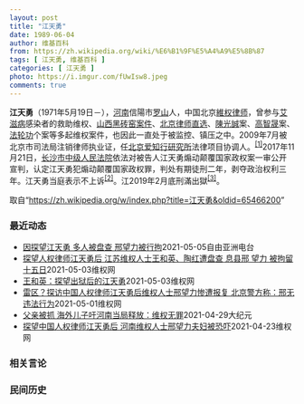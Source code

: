 ```yaml
---
layout: post
title: "江天勇"
date: 1989-06-04
author: 维基百科
from: https://zh.wikipedia.org/wiki/%E6%B1%9F%E5%A4%A9%E5%8B%87
tags: [ 江天勇, 维基百科 ]
categories: [ 江天勇 ]
photo: https://i.imgur.com/fUwIsw8.jpeg
comments: true
---
```

<div class="mw-parser-output">

<p><b>江天勇</b>（1971年5月19日<span class="useeditintro" title="Template:BLP editintro">－</span>），<a href="/wiki/%E6%B2%B3%E5%8D%97" class="mw-redirect" title="河南">河南</a>信陽市<a href="/wiki/%E7%BD%97%E5%B1%B1" class="mw-redirect mw-disambig" title="罗山">罗山</a>人，中国北京<a href="/wiki/%E7%B6%AD%E6%AC%8A%E5%BE%8B%E5%B8%AB" class="mw-redirect" title="維權律師">維权律师</a>，曾参与<a href="/wiki/%E8%89%BE%E6%BB%8B%E7%97%85" title="艾滋病">艾滋病</a>感染者的救助维权、<a href="/w/index.php?title=%E5%B1%B1%E8%A5%BF%E9%BB%91%E7%A0%96%E7%AA%91%E6%A1%88%E4%BB%B6&amp;action=edit&amp;redlink=1" class="new" title="山西黑砖窑案件（页面不存在）">山西黑砖窑案件</a>、<a href="/w/index.php?title=%E5%8C%97%E4%BA%AC%E5%BE%8B%E5%B8%88%E7%9B%B4%E9%80%89&amp;action=edit&amp;redlink=1" class="new" title="北京律师直选（页面不存在）">北京律师直选</a>、<a href="/wiki/%E9%99%B3%E5%85%89%E8%AA%A0" class="mw-redirect" title="陳光誠">陳光誠</a>案、<a href="/wiki/%E9%AB%98%E6%99%BA%E6%99%9F" title="高智晟">高智晟</a>案、<a href="/wiki/%E6%B3%95%E8%BD%AE%E5%8A%9F" title="法轮功">法轮功</a>个案等多起维权案件，也因此一直处于被监控、镇压之中。2009年7月被北京市司法局注销律师执业证，任<a href="/w/index.php?title=%E5%8C%97%E4%BA%AC%E7%88%B1%E7%9F%A5%E8%A1%8C%E7%A0%94%E7%A9%B6%E6%89%80&amp;action=edit&amp;redlink=1" class="new" title="北京爱知行研究所（页面不存在）">北京爱知行研究所</a>法律项目协调人。<sup id="cite_ref-HRLJIANG_1-0" class="reference"><a href="#cite_note-HRLJIANG-1">[1]</a></sup>2017年11月21日，<a href="/w/index.php?title=%E9%95%BF%E6%B2%99%E5%B8%82%E4%B8%AD%E7%BA%A7%E4%BA%BA%E6%B0%91%E6%B3%95%E9%99%A2&amp;action=edit&amp;redlink=1" class="new" title="长沙市中级人民法院（页面不存在）">长沙市中级人民法院</a>依法对被告人江天勇煽动颠覆国家政权案一审公开宣判，认定江天勇犯煽动颠覆国家政权罪，判处有期徒刑二年，剥夺政治权利三年。江天勇当庭表示不上诉<sup id="cite_ref-获刑_2-0" class="reference"><a href="#cite_note-获刑-2">[2]</a></sup>。江2019年2月底刑滿出獄<sup id="cite_ref-3" class="reference"><a href="#cite_note-3">[3]</a></sup>。
</p>
</div><noscript><img src="//zh.wikipedia.org/wiki/Special:CentralAutoLogin/start?type=1x1" alt="" title="" width="1" height="1" style="border: none; position: absolute;"></noscript>
<div class="printfooter">取自“<a dir="ltr" href="https://zh.wikipedia.org/w/index.php?title=江天勇&amp;oldid=65466200">https://zh.wikipedia.org/w/index.php?title=江天勇&amp;oldid=65466200</a>”</div><div id="recent-news"><h3>最近动态</h3><ul><li><a href="https://nodebe4.github.io/waimei/2021-05-05/%E5%9B%A0%E6%8E%A2%E6%9C%9B%E6%B1%9F%E5%A4%A9%E5%8B%87-%E5%A4%9A%E4%BA%BA%E8%A2%AB%E7%9B%98%E6%9F%A5-%E9%82%A2%E6%9C%9B%E5%8A%9B%E8%A2%AB%E8%A1%8C%E6%8B%98" title="因探望江天勇 多人被盘查 邢望力被行拘—— 河南省信阳维权人士邢望力近日被当局行政拘留十五天，疑与探望维权律师江天勇有关。与此同时，江苏昆山维权人士王和英、陶红等人也在探望江天勇时受到当地国保盘...">因探望江天勇 多人被盘查   邢望力被行拘</a><time>2021-05-05</time><a class="tag">自由亚洲电台</a></li>
<li><a href="https://nodebe4.github.io/waimei/2021-05-03/%E6%8E%A2%E6%9C%9B%E4%BA%BA%E6%9D%83%E5%BE%8B%E5%B8%88%E6%B1%9F%E5%A4%A9%E5%8B%87%E5%90%8E-%E6%B1%9F%E8%8B%8F%E7%BB%B4%E6%9D%83%E4%BA%BA%E5%A3%AB%E7%8E%8B%E5%92%8C%E8%8B%B1-%E9%99%B6%E7%BA%A2%E9%81%AD%E7%9B%98%E6%9F%A5-%E6%81%AF%E5%8E%BF%E9%82%A2-%E6%9C%9B%E5%8A%9B-%E8%A2%AB%E6%8B%98%E7%95%99%E5%8D%81%E4%BA%94%E6%97%A5" title="探望人权律师江天勇后 江苏维权人士王和英、陶红遭盘查 息县邢 望力 被拘留十五日—— （维权网信息中心报道）继河南省信阳市息县维权人士邢望力探望人权律师江天勇后被息县公安局治安大队治安拘留十五日...">探望人权律师江天勇后 江苏维权人士王和英、陶红遭盘查   息县邢 望力 被拘留十五日</a><time>2021-05-03</time><a class="tag">维权网</a></li>
<li><a href="https://nodebe4.github.io/waimei/2021-05-03/%E7%8E%8B%E5%92%8C%E8%8B%B1-%E6%8E%A2%E6%9C%9B%E5%87%BA%E7%8B%B1%E5%90%8E%E7%9A%84%E6%B1%9F%E5%A4%A9%E5%8B%87" title="王和英：探望出狱后的江天勇—— 2021年4月28日，我与陶红旅游到信阳，正好去探望出狱两年多的江天勇律师，不才以“江天勇如雄鹰断翅”赋藏头诗一首。&nbsp; 江河日下奈何天， 天不欺人人负天。 勇如雄...">王和英：探望出狱后的江天勇</a><time>2021-05-03</time><a class="tag">维权网</a></li>
<li><a href="https://nodebe4.github.io/waimei/2021-05-01/%E9%9B%B7%E5%8C%BA-%E6%8E%A2%E8%AE%BF%E4%B8%AD%E5%9B%BD%E4%BA%BA%E6%9D%83%E5%BE%8B%E5%B8%88%E6%B1%9F%E5%A4%A9%E5%8B%87%E5%90%8E%E7%BB%B4%E6%9D%83%E4%BA%BA%E5%A3%AB%E9%82%A2%E6%9C%9B%E5%8A%9B%E6%83%A8%E9%81%AD%E6%8A%A5%E5%A4%8D-%E5%8C%97%E4%BA%AC%E8%AD%A6%E6%96%B9%E7%A7%B0-%E9%82%A2%E6%97%A0%E8%BF%9D%E6%B3%95%E8%A1%8C%E4%B8%BA" title="雷区？探访中国人权律师江天勇后维权人士邢望力惨遭报复 北京警方称：邢无违法行为—— （维权网信息中心报道）2021年5月1日，本网获悉：经多方查证证实，2021年4月27日17时许，河南省息县维...">雷区？探访中国人权律师江天勇后维权人士邢望力惨遭报复 北京警方称：邢无违法行为</a><time>2021-05-01</time><a class="tag">维权网</a></li>
<li><a href="https://nodebe4.github.io/waimei/2021-04-29/%E7%88%B6%E4%BA%B2%E8%A2%AB%E6%8A%93-%E6%B5%B7%E5%A4%96%E5%84%BF%E5%AD%90%E5%90%81%E6%B2%B3%E5%8D%97%E5%BD%93%E5%B1%80%E9%87%8A%E6%94%BE-%E7%BB%B4%E6%9D%83%E6%97%A0%E7%BD%AA" title="父亲被抓 海外儿子吁河南当局释放：维权无罪—— 【大纪元2021年04月30日讯】（大纪元记者李新安采访报导）河南省信阳市息县维权人士邢望力近日前往看望人权律师江天勇，遭到当地政府威胁警告，随即...">父亲被抓 海外儿子吁河南当局释放：维权无罪</a><time>2021-04-29</time><a class="tag">大纪元</a></li>
<li><a href="https://nodebe4.github.io/waimei/2021-04-23/%E6%8E%A2%E6%9C%9B%E4%B8%AD%E5%9B%BD%E4%BA%BA%E6%9D%83%E5%BE%8B%E5%B8%88%E6%B1%9F%E5%A4%A9%E5%8B%87%E5%90%8E-%E6%B2%B3%E5%8D%97%E7%BB%B4%E6%9D%83%E4%BA%BA%E5%A3%AB%E9%82%A2%E6%9C%9B%E5%8A%9B%E5%A4%AB%E5%A6%87%E8%A2%AB%E6%81%90%E5%90%93" title="探望中国人权律师江天勇后 河南维权人士邢望力夫妇被恐吓—— （维权网信息中心报道）本网获悉：2021年4月23日上午8点多，河南息县淮河派出所所长张振华、副所长房涛、息县淮河街道办事处驻曹园社区...">探望中国人权律师江天勇后 河南维权人士邢望力夫妇被恐吓</a><time>2021-04-23</time><a class="tag">维权网</a></li>
</ul></div><div id="open-opinion"><h3>相关言论</h3><ul></ul></div><div id="mjls-record"><h3>民间历史</h3><ul></ul></div>